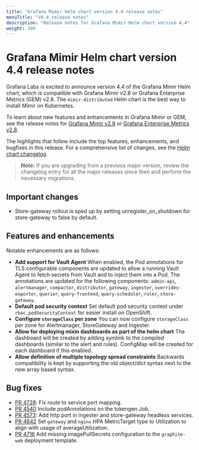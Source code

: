 ```yaml
---
title: "Grafana Mimir Helm chart version 4.4 release notes"
menuTitle: "V4.4 release notes"
description: "Release notes for Grafana Mimir Helm chart version 4.4"
weight: 300
---
```


# Grafana Mimir Helm chart version 4.4 release notes

Grafana Labs is excited to announce version 4.4 of the Grafana Mimir Helm chart, which is compatible with Grafana Mimir v2.8 or Grafana Enterprise Metrics (GEM) v2.8. The `mimir-distributed` Helm chart is the best way to install Mimir on Kubernetes.

To learn about new features and enhancements in Grafana Mimir or GEM, see the release notes for [Grafana Mimir v2.8](/docs/mimir/v2.8.x/release-notes/v2.8/) or [Grafana Enterprise Metrics v2.8](/docs/enterprise-metrics/v2.8.x/release-notes/v2-8/).

The highlights that follow include the top features, enhancements, and bugfixes in this release. For a comprehensive list of changes, see the [Helm chart changelog](https://github.com/grafana/mimir/tree/main/operations/helm/charts/mimir-distributed/CHANGELOG.md).

> **Note:** If you are upgrading from a previous major version, review the changelog entry for all the major releases since then and perform the necessary migrations.

## Important changes

- Store-gateway rollout is sped up by setting unregister_on_shutdown for store-gateway to false by default.

## Features and enhancements

Notable enhancements are as follows:

- **Add support for Vault Agent**
  When enabled, the Pod annotations for TLS configurable components are updated to allow a running Vault Agent to fetch secrets from Vault and to inject them into a Pod. The annotations are updated for the following components: `admin-api`, `alertmanager`, `compactor`, `distributor`, `gateway`, `ingester`, `overrides-exporter`, `querier`, `query-frontend`, `query-scheduler`, `ruler`, `store-gateway`.
- **Default pod security context**
  Set default pod security context under `rbac.podSecurityContext` for easier install on OpenShift.
- **Configure `storageClass` per zone**
  You can now configure `storageClass` per zone for Alertmanager, StoreGateway and Ingester.
- **Allow for deploying mixin dashboards as part of the helm chart** 
  The dashboard will be created by adding symlink to the compiled dashboards (similar to the alert and rules). ConfigMap will be created for each dashboard if this enabled.
- **Allow definition of multiple topology spread constraints**
  Backwards compatibility is kept by supporting the old object/dict syntax next to the new array based syntax. 

## Bug fixes

- [PR 4728](https://github.com/grafana/mimir/pull/4728): Fix route to service port mapping.
- [PR 4540](https://github.com/grafana/mimir/pull/4540) Include podAnnotations on the tokengen Job.
- [PR 4573](https://github.com/grafana/mimir/pull/4573): Add http port in ingester and store-gateway headless services.
- [PR 4642](https://github.com/grafana/mimir/pull/4642) Set `gateway` and `nginx` HPA MetricTarget type to Utilization to align with usage of averageUtilization.
- [PR 4716](https://github.com/grafana/mimir/pull/4716) Add missing imagePullSecrets configuration to the `graphite-web` deployment template.
